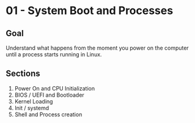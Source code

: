# 01 - System Boot and Processes

## Goal
Understand what happens from the moment you power on the computer until a process starts running in Linux.

## Sections
1. Power On and CPU Initialization  
2. BIOS / UEFI and Bootloader  
3. Kernel Loading  
4. Init / systemd  
5. Shell and Process creation
